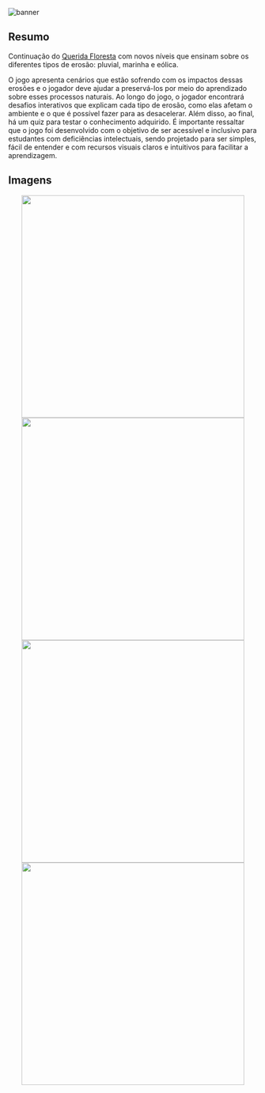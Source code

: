 ![banner](https://github.com/waguip/querida-floresta-2.0/assets/51832038/24102435-9d46-4395-95da-2fb1bd8a1c25)

## Resumo
Continuação do [Querida Floresta](https://github.com/LamenLuan/querida-floresta) com novos níveis que ensinam sobre os diferentes tipos de erosão: pluvial, marinha e eólica.
                                
O jogo apresenta cenários que estão sofrendo com os impactos dessas erosões e o jogador deve ajudar a preservá-los por meio do aprendizado sobre esses processos naturais. Ao longo do jogo, o jogador encontrará desafios interativos que explicam cada tipo de erosão, como elas afetam o ambiente e o que é possível fazer para as desacelerar. Além disso, ao final, há um quiz para testar o conhecimento adquirido. É importante ressaltar que o jogo foi desenvolvido com o objetivo de ser acessível e inclusivo para estudantes com deficiências intelectuais, sendo projetado para ser simples, fácil de entender e com recursos visuais claros e intuitivos para facilitar a aprendizagem.

## Imagens
<p align="center">
  <img src="https://github.com/waguip/querida-floresta-2.0/assets/51832038/dad4ac6d-b6cd-487f-834a-f5de3f190f87" width="450">
  <img src="https://github.com/waguip/querida-floresta-2.0/assets/51832038/1abebd4a-2ba8-4279-8af8-c6708cba4cab" width="450">
  <img src="https://github.com/waguip/querida-floresta-2.0/assets/51832038/7708b8a1-d482-428d-9b68-63db72dc19bc" width="450">
  <img src="https://github.com/waguip/querida-floresta-2.0/assets/51832038/2788f560-e10a-4d49-bdf6-909775fc368d" width="450">
</p>

